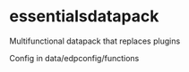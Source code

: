 # essentialsdatapack
Multifunctional datapack that replaces plugins

Config in data/edpconfig/functions
